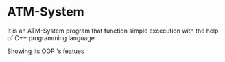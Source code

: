 # ATM-System

It is an ATM-System program that function simple excecution with the help of C++ programming language

Showing its OOP 's featues 

